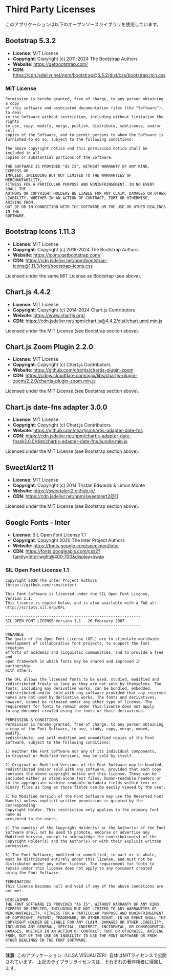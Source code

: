 # Third Party Licenses

このアプリケーションは以下のオープンソースライブラリを使用しています。

## Bootstrap 5.3.2
- **License**: MIT License
- **Copyright**: Copyright (c) 2011-2024 The Bootstrap Authors
- **Website**: https://getbootstrap.com/
- **CDN**: https://cdn.jsdelivr.net/npm/bootstrap@5.3.2/dist/css/bootstrap.min.css

### MIT License
```
Permission is hereby granted, free of charge, to any person obtaining a copy
of this software and associated documentation files (the "Software"), to deal
in the Software without restriction, including without limitation the rights
to use, copy, modify, merge, publish, distribute, sublicense, and/or sell
copies of the Software, and to permit persons to whom the Software is
furnished to do so, subject to the following conditions:

The above copyright notice and this permission notice shall be included in all
copies or substantial portions of the Software.

THE SOFTWARE IS PROVIDED "AS IS", WITHOUT WARRANTY OF ANY KIND, EXPRESS OR
IMPLIED, INCLUDING BUT NOT LIMITED TO THE WARRANTIES OF MERCHANTABILITY,
FITNESS FOR A PARTICULAR PURPOSE AND NONINFRINGEMENT. IN NO EVENT SHALL THE
AUTHORS OR COPYRIGHT HOLDERS BE LIABLE FOR ANY CLAIM, DAMAGES OR OTHER
LIABILITY, WHETHER IN AN ACTION OF CONTRACT, TORT OR OTHERWISE, ARISING FROM,
OUT OF OR IN CONNECTION WITH THE SOFTWARE OR THE USE OR OTHER DEALINGS IN THE
SOFTWARE.
```

## Bootstrap Icons 1.11.3
- **License**: MIT License
- **Copyright**: Copyright (c) 2019-2024 The Bootstrap Authors
- **Website**: https://icons.getbootstrap.com/
- **CDN**: https://cdn.jsdelivr.net/npm/bootstrap-icons@1.11.3/font/bootstrap-icons.css

Licensed under the same MIT License as Bootstrap (see above).

## Chart.js 4.4.2
- **License**: MIT License
- **Copyright**: Copyright (c) 2014-2024 Chart.js Contributors
- **Website**: https://www.chartjs.org/
- **CDN**: https://cdn.jsdelivr.net/npm/chart.js@4.4.2/dist/chart.umd.min.js

Licensed under the MIT License (see Bootstrap section above).

## Chart.js Zoom Plugin 2.2.0
- **License**: MIT License
- **Copyright**: Copyright (c) Chart.js Contributors
- **Website**: https://github.com/chartjs/chartjs-plugin-zoom
- **CDN**: https://cdnjs.cloudflare.com/ajax/libs/chartjs-plugin-zoom/2.2.0/chartjs-plugin-zoom.min.js

Licensed under the MIT License (see Bootstrap section above).

## Chart.js date-fns adapter 3.0.0
- **License**: MIT License
- **Copyright**: Copyright (c) Chart.js Contributors
- **Website**: https://github.com/chartjs/chartjs-adapter-date-fns
- **CDN**: https://cdn.jsdelivr.net/npm/chartjs-adapter-date-fns@3.0.0/dist/chartjs-adapter-date-fns.bundle.min.js

Licensed under the MIT License (see Bootstrap section above).

## SweetAlert2 11
- **License**: MIT License
- **Copyright**: Copyright (c) 2014 Tristan Edwards & Limon Monte
- **Website**: https://sweetalert2.github.io/
- **CDN**: https://cdn.jsdelivr.net/npm/sweetalert2@11

Licensed under the MIT License (see Bootstrap section above).

## Google Fonts - Inter
- **License**: SIL Open Font License 1.1
- **Copyright**: Copyright 2020 The Inter Project Authors
- **Website**: https://fonts.google.com/specimen/Inter
- **CDN**: https://fonts.googleapis.com/css2?family=Inter:wght@400;700&display=swap

### SIL Open Font License 1.1
```
Copyright 2020 The Inter Project Authors (https://github.com/rsms/inter)

This Font Software is licensed under the SIL Open Font License, Version 1.1.
This license is copied below, and is also available with a FAQ at:
http://scripts.sil.org/OFL

-----------------------------------------------------------
SIL OPEN FONT LICENSE Version 1.1 - 26 February 2007
-----------------------------------------------------------

PREAMBLE
The goals of the Open Font License (OFL) are to stimulate worldwide
development of collaborative font projects, to support the font creation
efforts of academic and linguistic communities, and to provide a free and
open framework in which fonts may be shared and improved in partnership
with others.

The OFL allows the licensed fonts to be used, studied, modified and
redistributed freely as long as they are not sold by themselves. The
fonts, including any derivative works, can be bundled, embedded, 
redistributed and/or sold with any software provided that any reserved
names are not used by derivative works. The fonts and derivatives,
however, cannot be released under any other type of license. The
requirement for fonts to remain under this license does not apply
to any document created using the fonts or their derivatives.

PERMISSION & CONDITIONS
Permission is hereby granted, free of charge, to any person obtaining
a copy of the Font Software, to use, study, copy, merge, embed, modify,
redistribute, and sell modified and unmodified copies of the Font
Software, subject to the following conditions:

1) Neither the Font Software nor any of its individual components,
in Original or Modified Versions, may be sold by itself.

2) Original or Modified Versions of the Font Software may be bundled,
redistributed and/or sold with any software, provided that each copy
contains the above copyright notice and this license. These can be
included either as stand-alone text files, human-readable headers or
in the appropriate machine-readable metadata fields within text or
binary files as long as those fields can be easily viewed by the user.

3) No Modified Version of the Font Software may use the Reserved Font
Name(s) unless explicit written permission is granted by the corresponding
Copyright Holder. This restriction only applies to the primary font name as
presented to the users.

4) The name(s) of the Copyright Holder(s) or the Author(s) of the Font
Software shall not be used to promote, endorse or advertise any
Modified Version, except to acknowledge the contribution(s) of the
Copyright Holder(s) and the Author(s) or with their explicit written
permission.

5) The Font Software, modified or unmodified, in part or in whole,
must be distributed entirely under this license, and must not be
distributed under any other license. The requirement for fonts to
remain under this license does not apply to any document created
using the Font Software.

TERMINATION
This license becomes null and void if any of the above conditions are
not met.

DISCLAIMER
THE FONT SOFTWARE IS PROVIDED "AS IS", WITHOUT WARRANTY OF ANY KIND,
EXPRESS OR IMPLIED, INCLUDING BUT NOT LIMITED TO ANY WARRANTIES OF
MERCHANTABILITY, FITNESS FOR A PARTICULAR PURPOSE AND NONINFRINGEMENT
OF COPYRIGHT, PATENT, TRADEMARK, OR OTHER RIGHT. IN NO EVENT SHALL THE
COPYRIGHT HOLDER BE LIABLE FOR ANY CLAIM, DAMAGES OR OTHER LIABILITY,
INCLUDING ANY GENERAL, SPECIAL, INDIRECT, INCIDENTAL, OR CONSEQUENTIAL
DAMAGES, WHETHER IN AN ACTION OF CONTRACT, TORT OR OTHERWISE, ARISING
FROM, OUT OF THE USE OR INABILITY TO USE THE FONT SOFTWARE OR FROM
OTHER DEALINGS IN THE FONT SOFTWARE.
```

---

**注意**: このアプリケーション（ULSA VISUALIZER）自体はMITライセンスで公開されています。
上記のライブラリライセンスは、それぞれの著作権者に帰属します。
